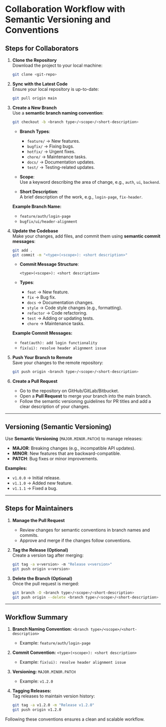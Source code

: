 
# Collaboration Workflow with Semantic Versioning and Conventions

## Steps for Collaborators

1. **Clone the Repository**  
   Download the project to your local machine:  
   ```bash
   git clone <git-repo>
   ```

2. **Sync with the Latest Code**  
   Ensure your local repository is up-to-date:  
   ```bash
   git pull origin main
   ```

3. **Create a New Branch**  
   Use a **semantic branch naming convention**:  
   ```bash
   git checkout -b <branch type>/<scope>/<short-description>
   ```  

   - **Branch Types**:  
     - `feature/` → New features.  
     - `bugfix/` → Fixing bugs.  
     - `hotfix/` → Urgent fixes.  
     - `chore/` → Maintenance tasks.  
     - `docs/` → Documentation updates.  
     - `test/` → Testing-related updates.

   - **Scope**:  
     Use a keyword describing the area of change, e.g., `auth`, `ui`, `backend`.

   - **Short Description**:  
     A brief description of the work, e.g., `login-page`, `fix-header`.  

   **Example Branch Name:**  
   - `feature/auth/login-page`  
   - `bugfix/ui/header-alignment`  

4. **Update the Codebase**  
   Make your changes, add files, and commit them using **semantic commit messages**:  
   ```bash
   git add .
   git commit -m "<type>(<scope>): <short description>"
   ```

   - **Commit Message Structure**:  
     ```  
     <type>(<scope>): <short description>
     ```  

   - **Types**:  
     - `feat` → New feature.  
     - `fix` → Bug fix.  
     - `docs` → Documentation changes.  
     - `style` → Code style changes (e.g., formatting).  
     - `refactor` → Code refactoring.  
     - `test` → Adding or updating tests.  
     - `chore` → Maintenance tasks.  

   **Example Commit Messages:**  
   - `feat(auth): add login functionality`  
   - `fix(ui): resolve header alignment issue`  

5. **Push Your Branch to Remote**  
   Save your changes to the remote repository:  
   ```bash
   git push origin <branch type>/<scope>/<short-description>
   ```

6. **Create a Pull Request**  
   - Go to the repository on GitHub/GitLab/Bitbucket.  
   - Open a **Pull Request** to merge your branch into the main branch.  
   - Follow the semantic versioning guidelines for PR titles and add a clear description of your changes.

---

## Versioning (Semantic Versioning)

Use **Semantic Versioning** (`MAJOR.MINOR.PATCH`) to manage releases:
- **MAJOR**: Breaking changes (e.g., incompatible API updates).  
- **MINOR**: New features that are backward-compatible.  
- **PATCH**: Bug fixes or minor improvements.  

**Examples:**
- `v1.0.0` → Initial release.  
- `v1.1.0` → Added new feature.  
- `v1.1.1` → Fixed a bug.  

---

## Steps for Maintainers

1. **Manage the Pull Request**  
   - Review changes for semantic conventions in branch names and commits.  
   - Approve and merge if the changes follow conventions.  

2. **Tag the Release (Optional)**  
   Create a version tag after merging:  
   ```bash
   git tag -a v<version> -m "Release v<version>"
   git push origin v<version>
   ```

3. **Delete the Branch (Optional)**  
   Once the pull request is merged:  
   ```bash
   git branch -D <branch type>/<scope>/<short-description>
   git push origin --delete <branch type>/<scope>/<short-description>
   ```

---

## Workflow Summary

1. **Branch Naming Convention:** `<branch type>/<scope>/<short-description>`  
   - Example: `feature/auth/login-page`

2. **Commit Convention:** `<type>(<scope>): <short description>`  
   - Example: `fix(ui): resolve header alignment issue`

3. **Versioning:** `MAJOR.MINOR.PATCH`  
   - Example: `v1.2.0`  

4. **Tagging Releases:**  
   Tag releases to maintain version history:  
   ```bash
   git tag -a v1.2.0 -m "Release v1.2.0"
   git push origin v1.2.0
   ```  

Following these conventions ensures a clean and scalable workflow.
